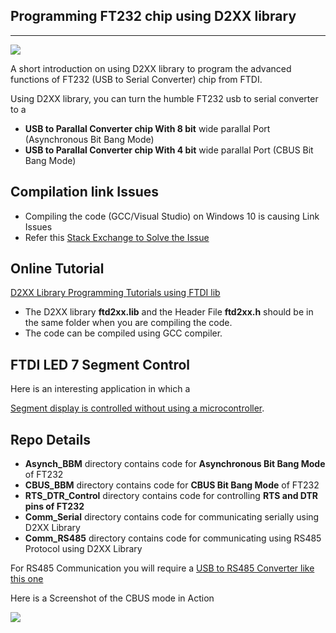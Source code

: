 ## Programming FT232 chip using D2XX library 

------------------------------------------------------------------------------------------------------------------------------------------

![](http://www.xanthium.in/sites/default/files/site-images/ft232-develop-d2xx-library/ft232-development-d2xx-library-620px.jpg)

A short introduction on using D2XX library to program the advanced functions of FT232 (USB to Serial Converter) chip from FTDI.

Using D2XX library, you can turn the humble FT232 usb to serial converter to a

- **USB to Parallal Converter chip With 8 bit** wide parallal Port (Asynchronous Bit Bang Mode)
- **USB to Parallal Converter chip With 4 bit** wide parallal Port (CBUS Bit Bang Mode)
 

## Compilation link Issues

 - Compiling the code (GCC/Visual Studio) on Windows 10 is causing Link Issues
 - Refer this [Stack Exchange to Solve the Issue](https://stackoverflow.com/questions/35919382/using-d2xx-of-ftdi-with-c)
 

## Online Tutorial

[D2XX Library Programming Tutorials using FTDI lib](http://www.xanthium.in/ftdi-ft232-chip-development-using-d2xx-library)


 - The D2XX library **ftd2xx.lib** and the Header File **ftd2xx.h** should be in the same folder when you are compiling the code.
 - The code can be compiled using GCC compiler.
 

## FTDI LED 7 Segment Control

Here is an interesting application in which a 

[Segment display is controlled without using a microcontroller](http://xanthium.in/interfacing-7-segment-led-display-with-ft232-and-d2xx-library). 


## Repo Details

- **Asynch_BBM** directory contains code for **Asynchronous Bit Bang Mode** of FT232
- **CBUS_BBM** directory contains code for **CBUS Bit Bang Mode** of FT232
- **RTS_DTR_Control** directory contains code for controlling **RTS and DTR pins of FT232**
- **Comm_Serial** directory contains code for communicating serially using D2XX Library
- **Comm_RS485** directory contains code for communicating using RS485 Protocol using D2XX Library
 


For RS485 Communication you will require a <a href = "http://xanthium.in/USB-to-Serial-RS232-RS485-Converter">USB to RS485 Converter like this one </a>




Here is a Screenshot of the CBUS mode in Action 

<img src = "http://www.xanthium.in/sites/default/files/site-images/ft232-cbus-bit-bang-mode/compiling-ft232-cbus-bit-bang-code-d2xx.jpg" />

